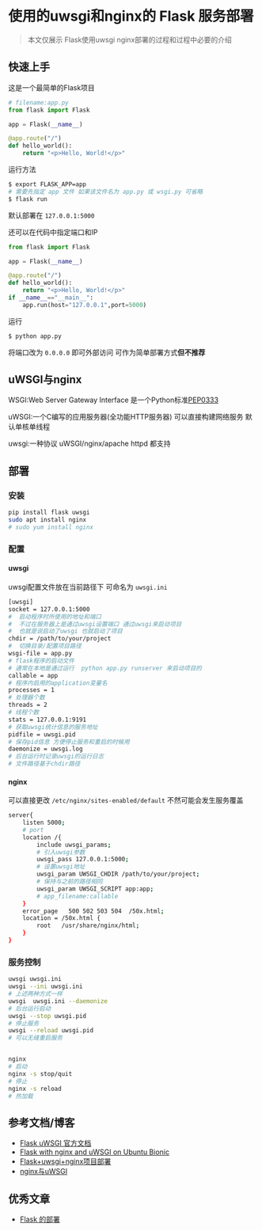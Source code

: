 # 使用的uwsgi和nginx的 Flask 服务部署

> 本文仅展示 Flask使用uwsgi nginx部署的过程和过程中必要的介绍

## 快速上手

这是一个最简单的Flask项目

```python
# filename:app.py
from flask import Flask

app = Flask(__name__)

@app.route("/")
def hello_world():
    return "<p>Hello, World!</p>"
```

运行方法

```bash
$ export FLASK_APP=app
# 需要先指定 app 文件 如果该文件名为 app.py 或 wsgi.py 可省略
$ flask run
```

默认部署在 `127.0.0.1:5000`

还可以在代码中指定端口和IP

```python
from flask import Flask

app = Flask(__name__)

@app.route("/")
def hello_world():
    return "<p>Hello, World!</p>"
if __name__=="__main__":
    app.run(host="127.0.0.1",port=5000)
```

运行
```bash
$ python app.py
```

将端口改为 `0.0.0.0` 即可外部访问 可作为简单部署方式**但不推荐**

## uWSGI与nginx

WSGI:Web Server Gateway Interface 是一个Python标准[PEP0333](https://www.python.org/dev/peps/pep-0333/)

uWSGI:一个C编写的应用服务器(全功能HTTP服务器) 可以直接构建网络服务 默认单核单线程

uwsgi:一种协议 uWSGI/nginx/apache httpd 都支持

## 部署

### 安装

```bash
pip install flask uwsgi
sudo apt install nginx
# sudo yum install nginx
```

### 配置

#### uwsgi

uwsgi配置文件放在当前路径下 可命名为 `uwsgi.ini`

```bash
[uwsgi] 
socket = 127.0.0.1:5000
#  启动程序时所使用的地址和端口
#  不过在服务器上是通过uwsgi设置端口 通过uwsgi来启动项目
#  也就是说启动了uwsgi 也就启动了项目
chdir = /path/to/your/project
#  切换目录/配置项目路径
wsgi-file = app.py
# flask程序的启动文件
# 通常在本地是通过运行  python app.py runserver 来启动项目的
callable = app
# 程序内启用的application变量名
processes = 1
# 处理器个数
threads = 2
# 线程个数
stats = 127.0.0.1:9191
# 获取uwsgi统计信息的服务地址
pidfile = uwsgi.pid
# 保存pid信息 方便停止服务和重启的时候用
daemonize = uwsgi.log
# 后台运行时记录uwsgi的运行日志
# 文件路径基于chdir路径
```

#### nginx

可以直接更改 `/etc/nginx/sites-enabled/default` 不然可能会发生服务覆盖

```bash
server{
    listen 5000;
    # port
    location /{
        include uwsgi_params;
        # 引入uwsgi参数
        uwsgi_pass 127.0.0.1:5000;
        # 设置uwsgi地址
        uwsgi_param UWSGI_CHDIR /path/to/your/project;
        # 保持与之前的路径相同
        uwsgi_param UWSGI_SCRIPT app:app;
        # app_filename:callable
    }
    error_page   500 502 503 504  /50x.html;
    location = /50x.html {
        root   /usr/share/nginx/html;
    }
}
```

### 服务控制

```bash
uwsgi uwsgi.ini
uwsgi --ini uwsgi.ini
# 上述两种方式一样
uwsgi  uwsgi.ini --daemonize
# 后台运行启动
uwsgi --stop uwsgi.pid
# 停止服务
uwsgi --reload uwsgi.pid
# 可以无缝重启服务


nginx
# 启动
nginx -s stop/quit
# 停止
nginx -s reload
# 热加载
```

## 参考文档/博客

- [Flask uWSGI 官方文档](https://flask.palletsprojects.com/en/2.0.x/deploying/uwsgi/)
- [Flask with nginx and uWSGI on Ubuntu Bionic](https://www.digitalocean.com/community/tutorials/how-to-serve-flask-applications-with-uswgi-and-nginx-on-ubuntu-18-04)
- [Flask+uwsgi+nginx项目部署](https://blog.csdn.net/hit0803107/article/details/53264066)
- [nginx与uWSGI](https://blog.csdn.net/dqchouyang/article/details/81639788)

## 优秀文章

- [Flask 的部署](https://windard.com/project/2016/12/01/Deploy-Flask-APP)
